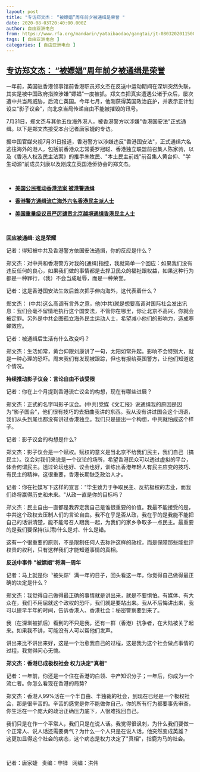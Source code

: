 ```yaml
---
layout: post
title: "专访郑文杰： “被嫖娼”周年前夕被通缉是荣誉 "
date: 2020-08-03T20:40:00.000Z
author: 自由亚洲电台
from: https://www.rfa.org/mandarin/yataibaodao/gangtai/jt-08032020115007.html
tags: [ 自由亚洲电台 ]
categories: [ 自由亚洲电台 ]
---
```

<!--1596487200000-->
[专访郑文杰： “被嫖娼”周年前夕被通缉是荣誉](https://www.rfa.org/mandarin/yataibaodao/gangtai/jt-08032020115007.html)
------

<div>
<p class="gmail-msonospacing">一年前，英国驻香港领事馆前香港职员郑文杰在反送中运动期间在深圳突然失联，其实是被中国政府指控涉嫌"嫖娼”一度被抓。郑文杰把真实遭遇公诸于众后，屡次遭中共当局威胁，后流亡英国。今年七月，他刚获得英国政治庇护，并表示正计划设立“影子议会”，向北京当局传递自由不能被摧毁的讯号。</p><p class="gmail-msonospacing">7月31日，郑文杰与其他五位海外港人，被香港警方以涉嫌"香港国安法"正式通缉。以下是郑文杰接受本台记者唐家婕的专访。</p><p class="gmail-msonospacing">据中国官媒央视7月31日报道，香港警方以涉嫌违反"香港国安法"，正式通缉六名逃往海外的港人，包括前香港众志常委罗冠聪、香港独立联盟前召集人陈家驹，以及《香港人权及民主法案》的推手朱牧民、"本土民主前线"前召集人黄台仰、"学生动源"前成员刘康以及刚成立英国港侨协会的郑文杰。</p><p class="gmail-msonospacing"> </p><ul><li><b><a class="external-link" href="http://www.rfa.org/mandarin/Xinwen/4-08022020111039.html">美国公民推动香港法案 被港警通缉</a></b></li></ul><ul><li><b><a class="external-link" href="http://www.rfa.org/mandarin/Xinwen/10-07312020151243.html">香港警方通缉流亡海外六名香港民主派人士</a></b></li></ul><ul><li><b><a class="external-link" href="http://www.rfa.org/mandarin/Xinwen/9-08012020160302.html">美国重量级议员严厉谴责北京越境通缉香港民主人士</a></b></li></ul><p> </p><p><b>回应被通缉</b><b>: </b><b>这是荣耀</b></p><p>记者：得知被中共及香港警方依国安法通缉，你的反应是什么？</p><p>郑文杰：对中共和香港警方对我的(通缉)指控，我就简单一个回应：如果我们没有违反任何的良心，如果我们做的事情都是去捍卫民众的福祉跟权益，如果这种行为都是一种罪行，（我）不会当成耻辱，而是一种荣誉。</p><p>记者：这是香港国安法生效后首次把手伸向海外，这代表着什么？</p><p>郑文杰： (中共)这么高调有言外之意，他(中共)就是想要高调对国际社会发出讯息：我们会毫不留情地执行这个国安法，不管你在哪里，你让北京不高兴，你就会被定罪。另外是中共企图孤立海外民主运动人士，希望减小他们的影响力，造成寒蝉效应。</p><p>记者：被通缉后生活有什么改变吗？</p><p>郑文杰：生活如常，黄台仰跟刘康讲了一句，太阳如常升起。影响不会特别大，就是一种心理的恐吓。周末我们有发现被跟踪，但也有报给英国警方，让他们知道这个情况。</p><p><b>持续推动影子议会：</b><b>言论自由不该受限</b></p><p>记者：你在上个月提到香港流亡议会的构想，现在有哪些进展？</p><p>郑文杰：正式的名字叫影子议会。(中共)党媒《文汇报》说通缉我的原因是因为"影子国会"，他们很有技巧的去扭曲我讲的东西。我从没有讲过国会这个词语，我们从头到尾也都没有讲过香港独立。我们只是提出一个构想，中共就怕成这个样子。</p><p>记者：影子议会的构想是什么?</p><p>郑文杰：影子议会是一个赋权。赋权的意义是当北京不给我们民主，我们自己（搞民主）。议会对我们来说是一个议论的场所，希望香港民众可以透过虚拟的平台，体会何谓民主。透过论坛也好、议会也好，训练出香港年轻人有民主应变的技巧、有民主的精神，这很重要，香港长期缺乏政治人才。</p><p>记者：你在社媒写下这样的宣言："毕生致力于争取民主、反抗极权的志业，而我们终将赢得历史和未来。"从政一直是你的目标吗？</p><p>郑文杰：民主自由一直都是我界定我自己是谁很重要的价值。我最不能接受的是，中共这个政权去压制人们的言论自由。我不在乎是否从政，我在乎的是我能不能把自己的话讲清楚，能不能号召人跟我一起，为我们的家乡争取多一点民主。最重要的是我们要保持(认清)什么是对、什么是错。</p><p>这有一个很重要的原则，不是限制任何人去称许这样的政权，而是保障那些能批评权贵的权利，只有这样我们才能知道事情的真相。</p><p><b>反送中事件</b><b> "</b><b>被</b><b>嫖娼</b><b>"</b><b>将满一周年</b></p><p><b> </b></p><p>记者：马上就是你〝被失踪〞满一年的日子，回头看这一年，你觉得自己做得最正确的决定是什么？</p><p>郑文杰：我觉得自己做得最正确的事情就是讲出来，就是不要惧怕。有媒体、有大众在，我们不用屈就这个政权的恐吓，我们就是要站出来。我从不后悔讲出来，我可以提早半年的时间，告诉香港人、香港社会：秘密警察要到来了。</p><p>我（在深圳被抓后）看到的不只是我，还有一群（香港）抗争者，在大陆被关了起来。如果我不讲，可能没有人可以帮他们发声。</p><p>讲出来比不讲出来好，这是一个治愈我自己的过程，这是我为这个社会做点事情的过程，我觉得问心无愧。</p><p><b>郑文杰：</b><b>香港已成极权社会</b><b> 权力决定</b><b>"</b><b>真相</b><b>"</b></p><p>记者：一年前，你还是一个住在香港的白领、中产知识分子；一年后，你成为一个流亡者。你怎么看现在香港的局势?</p><p>郑文杰：香港人99%活在一个半自由、半独裁的社会，到现在已经是一个极权社会，那是很辛苦的。辛苦的感觉是你不能做你自己，你的所有行为都要事先审查，你生活在一个庞大的政治正确压力底下，人很难找回自己。</p><p>我们只是在作一个平常人，我们只是在说人话。我觉得很讽刺，为什么我们要做一个正常人、说人话还需要勇气？为什么一个人只是在说人话，他突然变成英雄？ 这更加显得这个社会的病态，这个病态是权力决定了"真相"，指鹿为马的社会。</p><p> </p><p>记者：唐家婕   责编：申铧   网编：洪伟</p>
</div>
